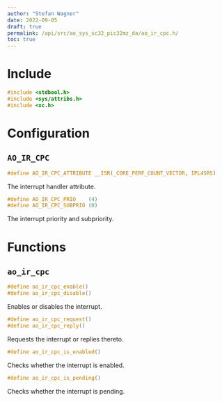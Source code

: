 ```yaml
---
author: "Stefan Wagner"
date: 2022-09-05
draft: true
permalink: /api/src/ao_sys_xc32_pic32mz_da/ao_ir_cpc.h/
toc: true
---
```


# Include

```c
#include <stdbool.h>
#include <sys/attribs.h>
#include <xc.h>
```

# Configuration

## `AO_IR_CPC`

```c
#define AO_IR_CPC_ATTRIBUTE __ISR(_CORE_PERF_COUNT_VECTOR, IPL4SRS)
```

The interrupt handler attribute.

```c
#define AO_IR_CPC_PRIO    (4)
#define AO_IR_CPC_SUBPRIO (0)
```

The interrupt priority and subpriority.

# Functions

## `ao_ir_cpc`

```c
#define ao_ir_cpc_enable()
#define ao_ir_cpc_disable()
```

Enables or disables the interrupt.

```c
#define ao_ir_cpc_request()
#define ao_ir_cpc_reply()
```

Requests the interrupt or replies thereto.

```c
#define ao_ir_cpc_is_enabled()
```

Checks whether the interrupt is enabled.

```c
#define ao_ir_cpc_is_pending()
```

Checks whether the interrupt is pending.
